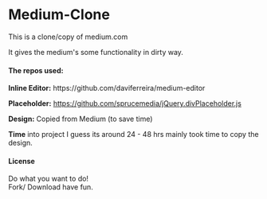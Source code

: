 <h1>Medium-Clone</h1>

This is a clone/copy of medium.com

It gives the medium's some functionality in dirty way.

<h4>The repos used:</h4>
<b>Inline Editor:</b> https://github.com/daviferreira/medium-editor

<b>Placeholder:</b> https://github.com/sprucemedia/jQuery.divPlaceholder.js

<b>Design:</b> Copied from Medium (to save time)


<b>Time</b> into project I guess its around 24 - 48 hrs mainly took time to copy the design.


<h4>License</h4>

Do what you want to do!<br>
Fork/ Download have fun.

